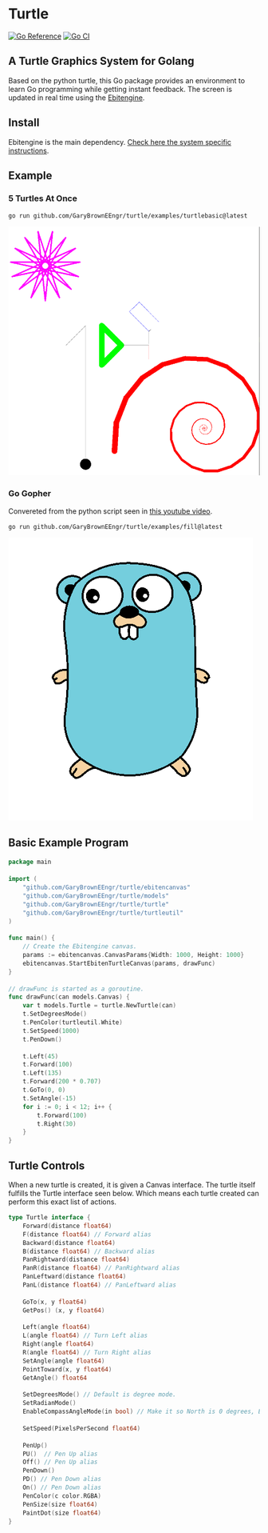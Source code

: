 # Turtle

[![Go Reference](https://pkg.go.dev/badge/github.com/GaryBrownEEngr/turtle.svg)](https://pkg.go.dev/github.com/GaryBrownEEngr/turtle)
[![Go CI](https://github.com/GaryBrownEEngr/turtle/actions/workflows/go.yml/badge.svg)](https://github.com/GaryBrownEEngr/turtle/actions/workflows/go.yml)

## A Turtle Graphics System for Golang

Based on the python turtle, this Go package provides an environment to learn Go programming while getting instant feedback. The screen is updated in real time using the [Ebitengine](https://ebitengine.org/).

## Install

Ebitengine is the main dependency. [Check here the system specific instructions](https://ebitengine.org/en/documents/install.html).

## Example

### 5 Turtles At Once

```bash
go run github.com/GaryBrownEEngr/turtle/examples/turtlebasic@latest
```

![Example Picture](https://github.com/GaryBrownEEngr/turtle/blob/main/examples/turtlebasic/turtlebasic.png)

### Go Gopher

Convereted from the python script seen in [this youtube video](https://www.youtube.com/watch?v=d8A1jqOGzNE).

```bash
go run github.com/GaryBrownEEngr/turtle/examples/fill@latest
```

![Example Picture](https://github.com/GaryBrownEEngr/turtle/blob/main/examples/fill/GoGopher.png)

## Basic Example Program

```go
package main

import (
	"github.com/GaryBrownEEngr/turtle/ebitencanvas"
	"github.com/GaryBrownEEngr/turtle/models"
	"github.com/GaryBrownEEngr/turtle/turtle"
	"github.com/GaryBrownEEngr/turtle/turtleutil"
)

func main() {
	// Create the Ebitengine canvas.
	params := ebitencanvas.CanvasParams{Width: 1000, Height: 1000}
	ebitencanvas.StartEbitenTurtleCanvas(params, drawFunc)
}

// drawFunc is started as a goroutine.
func drawFunc(can models.Canvas) {
	var t models.Turtle = turtle.NewTurtle(can)
	t.SetDegreesMode()
	t.PenColor(turtleutil.White)
	t.SetSpeed(1000)
	t.PenDown()

	t.Left(45)
	t.Forward(100)
	t.Left(135)
	t.Forward(200 * 0.707)
	t.GoTo(0, 0)
	t.SetAngle(-15)
	for i := 0; i < 12; i++ {
		t.Forward(100)
		t.Right(30)
	}
}
```

## Turtle Controls

When a new turtle is created, it is given a Canvas interface. The turtle itself fulfills the Turtle interface seen below.
Which means each turtle created can perform this exact list of actions.

```go
type Turtle interface {
	Forward(distance float64)
	F(distance float64) // Forward alias
	Backward(distance float64)
	B(distance float64) // Backward alias
	PanRightward(distance float64)
	PanR(distance float64) // PanRightward alias
	PanLeftward(distance float64)
	PanL(distance float64) // PanLeftward alias

	GoTo(x, y float64)
	GetPos() (x, y float64)

	Left(angle float64)
	L(angle float64) // Turn Left alias
	Right(angle float64)
	R(angle float64) // Turn Right alias
	SetAngle(angle float64)
	PointToward(x, y float64)
	GetAngle() float64

	SetDegreesMode() // Default is degree mode.
	SetRadianMode()
	EnableCompassAngleMode(in bool) // Make it so North is 0 degrees, East is 90...

	SetSpeed(PixelsPerSecond float64)

	PenUp()
	PU()  // Pen Up alias
	Off() // Pen Up alias
	PenDown()
	PD() // Pen Down alias
	On() // Pen Down alias
	PenColor(c color.RGBA)
	PenSize(size float64)
	PaintDot(size float64)
}
```

